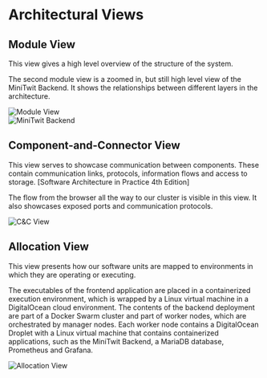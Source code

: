 # Architectural Views

## Module View

This view gives a high level overview of the structure of the system.

The second module view is a zoomed in, but still high level view of the MiniTwit Backend. It shows the relationships between different layers in the architecture.

![Module View](/../screenshots/architecturalViews/minitwit_module_view_v2.png?raw=true "Module View")\
![MiniTwit Backend](/../screenshots/architecturalViews/minitwit_module_view_v2_higher.png?raw=true "MiniTwit Backend")

## Component-and-Connector View

This view serves to showcase communication between components. These contain communication links, protocols, information flows and access to storage. [Software Architecture in Practice 4th Edition]

The flow from the browser all the way to our cluster is visible in this view. It also showcases exposed ports and communication protocols.

![C&C View](/../screenshots/architecturalViews/minitwit_cc_view_v2.png?raw=true "C&C View")

## Allocation View

This view presents how our software units are mapped to environments in which they are operating or executing.

The executables of the frontend application are placed in a containerized execution environment, which is wrapped by a Linux virtual machine in a DigitalOcean cloud environment. The contents of the backend deployment are part of a Docker Swarm cluster and part of worker nodes, which are orchestrated by manager nodes. Each worker node contains a DigitalOcean Droplet with a Linux virtual machine that contains containerized applications, such as the MiniTwit Backend, a MariaDB database, Prometheus and Grafana.

![Allocation View](/../screenshots/architecturalViews/minitwit_allocation_view_v2.png?raw=true "Allocation View")